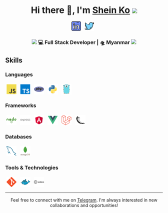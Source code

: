 <div align="center">
   <h1>Hi there 👋, I'm <a href="https://sheinko.space">Shein Ko</a> <img src="https://media.giphy.com/media/hvRJCLFzcasrR4ia7z/giphy.gif" width="25px"> </h1>
</div>

<p align='center'>
  <a href="https://linkedin.com/in/sheinko557"><img height="30" src="./assets/images/linkedin.png"></a>&nbsp;&nbsp;
  <a href="https://twitter.com/sheinko557"><img height="30" src="./assets/images/twitter.png"></a>&nbsp;&nbsp;
</p>

<div align="center">
<h3><img src="https://media.giphy.com/media/WUlplcMpOCEmTGBtBW/giphy.gif" width="30"> 💻 Full Stack Developer | 🛸 Myanmar <img src="https://media.giphy.com/media/WUlplcMpOCEmTGBtBW/giphy.gif" width="30"></h3>
</div>

## Skills

### Languages

<img src="./assets/svg/js.svg" alt="js" style="vertical-align:top; margin:4px;width:32px;">
<img src="./assets/svg/ts.svg" alt="ts" style="vertical-align:top; margin:4px;width:32px;">
<img src="./assets/svg/php.svg" alt="php" style="vertical-align:top; margin:4px;width:32px;">
<img src="./assets/svg/python.svg" alt="python" style="vertical-align:top; margin:4px;width:32px;">
<img src="./assets/svg/golang.svg" alt="golang" style="vertical-align:top; margin:4px;width:32px;">

### Frameworks

<img src="./assets/svg/nodejs.svg" alt="nodejs" style="vertical-align:top; margin:4px;width:32px;">
<img src="./assets/svg/expressjs.svg" alt="expressjs" style="vertical-align:top; margin:4px;width:32px;">
<img src="./assets/svg/angular.svg" alt="angular" style="vertical-align:top; margin:4px;width:32px;">
<img src="./assets/svg/vue.svg" alt="vue" style="vertical-align:top; margin:4px;width:32px;">
<img src="./assets/svg/laravel.svg" alt="laravel" style="vertical-align:top; margin:4px;width:32px;">
<img src="./assets/svg/flask.svg" alt="flask" style="vertical-align:top; margin:4px;width:32px;">

### Databases

<img src="./assets/svg/mysql.svg" alt="mysql" style="vertical-align:top; margin:4px;width:32px;">
<img src="./assets/svg/mongodb.svg" alt="mongodb" style="vertical-align:top; margin:4px;width:32px;">

### Tools & Technologies

<img src="./assets/svg/git.svg" alt="git" style="vertical-align:top; margin:4px;width:32px;">
<img src="./assets/svg/docker.svg" alt="docker" style="vertical-align:top; margin:4px;width:32px;">
<img src="./assets/svg/socketio.svg" alt="socketio" style="vertical-align:top; margin:4px;width:32px;">

---

<div align="center">
<p>Feel free to connect with me on <a href="https://t.me/errorx500">Telegram</a>. I'm always interested in new collaborations and opportunities!</p>
</div>
